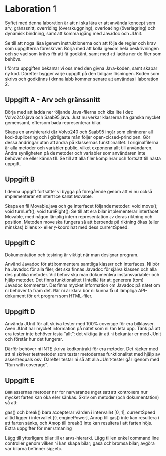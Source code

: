 Laboration 1
============

Syftet med denna laboration är att ni ska lära er att använda koncept som arv, gränssnitt, overriding (överskuggning), overloading (överlagring) och dynamisk bindning, samt att komma igång med Javadoc och JUnit.

Se till att noga läsa igenom instruktionerna och att följa de regler och krav som uppgifterna föreskriver. Börja med att kolla igenom hela beskrivningen och se vad som krävs för att få godkänt, samt med att ladda ner de filer som behövs.

I första uppgiften bekantar vi oss med den givna Java-koden, samt skapar ny kod. Därefter bygger varje uppgift på den tidigare lösningen. Koden som skrivs och godkänns i denna labb kommer senare att användas i laboration 2.

## Uppgift A - Arv och gränssnitt

Börja med att ladda ner följande Java-filerna och kika lite i det: Volvo240.java och Saab95.java. Just nu verkar klasserna ha ganska mycket gemensamt, eftersom båda representerar bilar.

Skapa en arvshierarki där Volvo240 och Saab95 ingår som eliminerar all kod-duplicering och i görligaste mån följer open-closed-principen. Gör dessa ändringar utan att ändra på klassernas funktionalitet.
I originalfilerna är alla metoder och variabler public, vilket exponerar allt till användaren. Ändra synligheten på de metoder och variabler som användaren inte behöver se eller känna till.
Se till att alla filer kompilerar och fortsätt till nästa uppgift.

## Uppgift B

I denna uppgift fortsätter vi bygga på föregående genom att vi nu också implementerar ett interface kallat Movable.

Skapa en fil Movable.java och ge interfacet följande metoder:
void move();
void turnLeft();
void turnRight();
Se till att era bilar implementerar interfacet Movable, med någon lämplig intern representation av deras riktning och position. Metoden move ska fungera så att beroende på riktning ökas (eller minskas) bilens x- eller y-koordinat med dess currentSpeed.

## Uppgift C

Dokumentation och testning är viktigt när man designar program.

Använd Javadoc för att kommentera samtliga klasser och interfaces. Ni bör ha Javadoc för alla filer; det ska finnas Javadoc för själva klassen och alla des publika metoder. Vid behov ska man dokumentera instansvariabler och hjälp metoder. Det finns funktionalitet i IntelliJ fär att generera (tom) Javadoc
kommentar.
Det finns mycket information om Javadoc på nätet om ni behöver ta fram det. När ni är klara bör ni kunna få ut lämpliga API-dokument för ert program som HTML-filer.

## Uppgift D

Använda JUnit för att skriva tester med 100% coverage för era bilklasser.
Även JUnit har mycket information på nätet som ni kan leta upp. Tänk på att era tester inte behöver testa “allt”; det viktiga är att ni bekantar er med JUnit och förstår hur det fungerar.

Därför behöver ni INTE skriva kodkontrakt för era metoder. Det räcker med att ni skriver testmetoder som testar metodernas funktionalitet med hjälp av assert/equals osv. Därefter testar ni så att alla JUnit-tester går igenom med “Run with coverage”.

## Uppgift E

Bilklassernas metoder har för närvarande inget sätt att kontrollera hur mycket farten kan öka eller sänkas. Skriv om metoder (och dokumentation) så att:

gas() och break() bara accepterar värden i intervallet [0, 1],
currentSpeed alltid ligger i intervallet [0, enginePower],
Anrop till gas() inte kan resultera i att farten sänks, och
Anrop till break() inte kan resultera i att farten höjs.
Extra uppgifter för mer utmaning

Lägg till ytterligare bilar till er arvs-hierarki.
Lägg till en enkel command line controller genom vilken ni kan skapa bilar; gasa och bromsa bilar; avgöra var bilarna befinner sig; etc.
